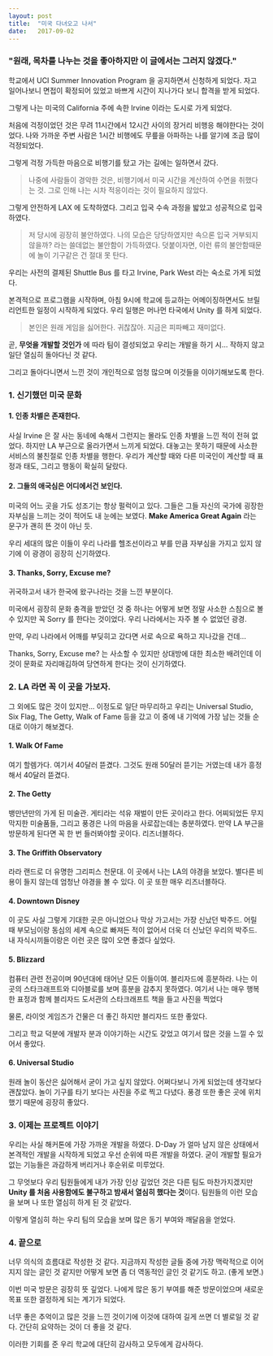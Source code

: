 ```yaml
---
layout: post
title:  "미국 다녀오고 나서"
date:   2017-09-02
---
```


### "원래, 목차를 나누는 것을 좋아하지만 이 글에서는 그러지 않겠다."

학교에서 UCI Summer Innovation Program 을 공지하면서 신청하게 되었다. 자고 일어나보니 면접이 확정되어 있었고 바쁘게 시간이 지나가다 보니 합격을 받게 되었다.

그렇게 나는 미국의 California 주에 속한 Irvine 이라는 도시로 가게 되었다.

처음에 걱정이었던 것은 무려 11시간에서 12시간 사이의 장거리 비행응 해야한다는 것이었다. 나와 가까운 주변 사람은 1시간 비행에도 무릎을 아파하는 나를 알기에 조금 많이 걱정되었다.

그렇게 걱정 가득한 마음으로 비행기를 탔고 가는 길에는 일하면서 갔다.

> 나중에 사람들이 경악한 것은, 비행기에서 미국 시간을 계산하여 수면을 취했다는 것. 그로 인해 나는 시차 적응이라는 것이 필요하지 않았다.

그렇게 안전하게 LAX 에 도착하였다. 그리고 입국 수속 과정을 밟았고 성공적으로 입국하였다.

> 저 당시에 굉장히 불안하였다. 나의 모습은 당당하였지만 속으론 입국 거부되지 않을까? 라는 쓸데없는 불안함이 가득하였다. 덧붙이자면, 이런 류의 불안함때문에 놀이 기구같은 건 절대 못 탄다.

우리는 사전의 결제된 Shuttle Bus 를 타고 Irvine, Park West 라는 숙소로 가게 되었다.

본격적으로 프로그램을 시작하며, 아침 9시에 학교에 등교하는 어메이징하면서도 브릴리언트한 일정이 시작하게 되었다. 우리 일행은 머나먼 타국에서 Unity 를 하게 되었다.

> 본인은 원래 게임을 싫어한다. 귀찮잖아. 지금은 피파빼고 재미없다.

곧, **무엇을 개발할 것인가** 에 따라 팀이 결성되었고 우리는 개발을 하기 시... 작하지 않고 일단 열심히 돌아다닌 것 같다.

그리고 돌아다니면서 느낀 것이 개인적으로 엄청 많으며 이것들을 이야기해보도록 한다.

### 1. 신기했던 미국 문화

#### 1. 인종 차별은 존재한다.

사실 Irvine 은 잘 사는 동네에 속해서 그런지는 몰라도 인종 차별을 느낀 적이 전혀 없었다. 하지만 LA 부근으로 올라가면서 느끼게 되었다. 대놓고는 못하기 때문에 사소한 서비스의 불친절로 인종 차별을 행한다. 우리가 계산할 때와 다른 미국인이 계산할 때 표정과 태도, 그리고 행동이 확실히 달랐다.

#### 2. 그들의 애국심은 어디에서건 보인다.

미국의 어느 곳을 가도 성조기는 항상 펄럭이고 있다. 그들은 그들 자신의 국가에 굉장한 자부심을 느끼는 것이 적어도 내 눈에는 보였다. **Make America Great Again** 라는 문구가 괜히 뜬 것이 아닌 듯.

우리 세대의 많은 이들이 우리 나라를 헬조선이라고 부를 만큼 자부심을 가지고 있지 않기에 이 광경이 굉장히 신기하였다.

#### 3. Thanks, Sorry, Excuse me?

귀국하고서 내가 한국에 왔구나라는 것을 느낀 부분이다. 

미국에서 굉장히 문화 충격을 받았던 것 중 하나는 어떻게 보면 정말 사소한 스침으로 볼 수 있지만 꼭 Sorry 를 한다는 것이었다. 우리 나라에서는 자주 볼 수 없었던 광경.

만약, 우리 나라에서 어깨를 부딪히고 갔다면 서로 속으로 욕하고 지나갔을 건데...

Thanks, Sorry, Excuse me? 는 사소할 수 있지만 상대방에 대한 최소한 배려인데 이것이 문화로 자리매김하여 당연하게 한다는 것이 신기하였다.

### 2. LA 라면 꼭 이 곳을 가보자.

그 외에도 많은 것이 있지만... 이정도로 일단 마무리하고 우리는 Universal Studio, Six Flag, The Getty, Walk of Fame 등을 갔고 이 중에 내 기억에 가장 남는 것들 순대로 이야기 해보겠다.

#### 1. Walk Of Fame

여기 할렘가다. 여기서 40달러 뜯겼다. 그것도 원래 50달러 뜯기는 거였는데 내가 흥정해서 40달러 뜯겼다.

#### 2. The Getty

뱅만년만의 가게 된 미술관. 게티라는 석유 재벌이 만든 곳이라고 한다. 어찌되었든 무지막지한 미술품들, 그리고 풍경은 나의 마음을 사로잡는데는 충분하였다. 만약 LA 부근을 방문하게 된다면 꼭 한 번 들러봐야할 곳이다. 리즈너블하다.

#### 3. The Griffith Observatory

라라 랜드로 더 유명한 그리피스 천문대. 이 곳에서 나는 LA의 야경을 보았다. 별다른 비용이 들지 않는데 엄청난 야경을 볼 수 있다. 이 곳 또한 매우 리즈너블하다.

#### 4. Downtown Disney

이 곳도 사실 그렇게 기대한 곳은 아니었으나 막상 가고서는 가장 신났던 박주드. 어릴 때 부모님이랑 동심의 세계 속으로 빠져든 적이 없어서 더욱 더 신났던 우리의 박주드. 내 자식시끼들이랑은 이런 곳은 많이 오면 좋겠다 싶었다.

#### 5. Blizzard

컴퓨터 관련 전공이며 90년대에 태어난 모든 이들이여. 블리자드에 흥분하라. 나는 이 곳의 스타크래프트와 디아블로를 보며 흥분을 감추지 못하였다. 여기서 나는 매우 행복한 표정과 함께 블리자드 도서관의 스타크래프트 책을 들고 사진을 찍었다

물론, 라이엇 게임즈가 건물은 더 좋긴 하지만 블리자드 또한 좋았다.

그리고 학교 덕분에 개발자 분과 이야기하는 시간도 갖었고 여기서 많은 것을 느낄 수 있어서 좋았다.

#### 6. Universal Studio

원래 놀이 동산은 싫어해서 굳이 가고 싶지 않았다. 어쩌다보니 가게 되었는데 생각보다 괜찮았다. 놀이 기구를 타기 보다는 사진을 주로 찍고 다녔다. 풍경 또한 좋은 곳에 위치했기 때문에 굉장히 좋았다.

### 3. 이제는 프로젝트 이야기

우리는 사실 해커톤에 가장 가까운 개발을 하였다. D-Day 가 얼마 남지 않은 상태에서 본격적인 개발을 시작하게 되었고 우선 순위에 따른 개발을 하였다. 굳이 개발할 필요가 없는 기능들은 과감하게 버리거나 후순위로 미루었다.

그 무엇보다 우리 팀원들에게 내가 가장 인상 깊었던 것은 다른 팀도 마찬가지겠지만 **Unity 를 처음 사용함에도 불구하고 밤새서 열심히 했다는 것**이다. 팀원들의 이런 모습을 보며 나 또한 열심히 하게 된 것 같았다.

이렇게 열심히 하는 우리 팀의 모습을 보며 많은 동기 부여와 깨달음을 얻었다.

### 4. 끝으로

너무 의식의 흐름대로 작성한 것 같다. 지금까지 작성한 글들 중에 가장 맥락적으로 이어지지 않는 글인 것 같지만 어떻게 보면 좀 더 역동적인 글인 것 같기도 하고. (좋게 보면.)

이번 미국 방문은 굉장히 뜻 깊었다. 나에게 많은 동기 부여를 해준 방문이었으며 새로운 목표 또한 결정하게 되는 계기가 되었다.

너무 좋은 추억이고 많은 것을 느낀 것이기에 이것에 대하여 길게 쓰면 더 별로일 것 같다. 간단히 요약하는 것이 더 좋을 것 같다.

이러한 기회를 준 우리 학교에 대단히 감사하고 모두에게 감사하다.